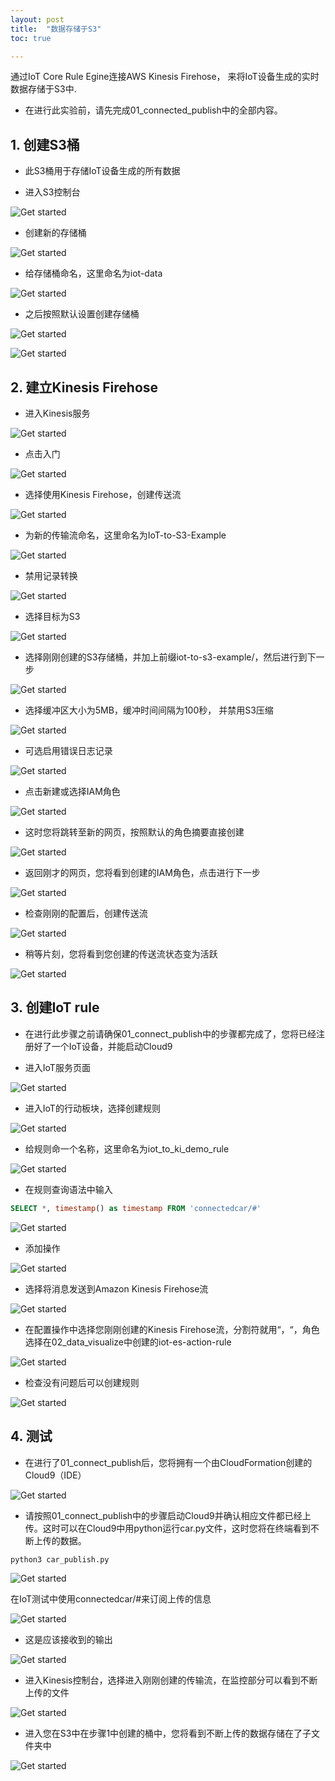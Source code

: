 ```yaml
---
layout: post
title:  "数据存储于S3"
toc: true

---
```

通过IoT Core Rule Egine连接AWS Kinesis Firehose， 来将IoT设备生成的实时数据存储于S3中.

- 在进行此实验前，请先完成01_connected_publish中的全部内容。

## 1. 创建S3桶

- 此S3桶用于存储IoT设备生成的所有数据

- 进入S3控制台
<a data-fancybox="gallery" href="https://iot-demo-resource.s3-ap-southeast-1.amazonaws.com/kinesis/1.png">
</a>

![Get started](./md_image/kinesis/1.png)

- 创建新的存储桶
<a data-fancybox="gallery" href="https://iot-demo-resource.s3-ap-southeast-1.amazonaws.com/kinesis/2.png">
</a>

![Get started](./md_image/kinesis/2.png)

- 给存储桶命名，这里命名为iot-data
<a data-fancybox="gallery" href="https://iot-demo-resource.s3-ap-southeast-1.amazonaws.com/kinesis/3.png">
</a>

![Get started](./md_image/kinesis/3.png)

- 之后按照默认设置创建存储桶
<a data-fancybox="gallery" href="https://iot-demo-resource.s3-ap-southeast-1.amazonaws.com/kinesis/4.png">
</a>

![Get started](./md_image/kinesis/4.png)

<a data-fancybox="gallery" href="https://iot-demo-resource.s3-ap-southeast-1.amazonaws.com/kinesis/5.png">
</a>

![Get started](./md_image/kinesis/5.png)

## 2. 建立Kinesis Firehose

- 进入Kinesis服务
<a data-fancybox="gallery" href="https://iot-demo-resource.s3-ap-southeast-1.amazonaws.com/kinesis/6.png">
</a>

![Get started](./md_image/kinesis/6.png)

- 点击入门
<a data-fancybox="gallery" href="https://iot-demo-resource.s3-ap-southeast-1.amazonaws.com/kinesis/7.png">
</a>

![Get started](./md_image/kinesis/7.png)

- 选择使用Kinesis Firehose，创建传送流
<a data-fancybox="gallery" href="https://iot-demo-resource.s3-ap-southeast-1.amazonaws.com/kinesis/8.png">
</a>

![Get started](./md_image/kinesis/8.png)

- 为新的传输流命名，这里命名为IoT-to-S3-Example
<a data-fancybox="gallery" href="https://iot-demo-resource.s3-ap-southeast-1.amazonaws.com/kinesis/9.png">
</a>

![Get started](./md_image/kinesis/9.png)

- 禁用记录转换
<a data-fancybox="gallery" href="https://iot-demo-resource.s3-ap-southeast-1.amazonaws.com/kinesis/10.png">
</a>

![Get started](./md_image/kinesis/10.png)

- 选择目标为S3
<a data-fancybox="gallery" href="https://iot-demo-resource.s3-ap-southeast-1.amazonaws.com/kinesis/11.png">
</a>

![Get started](./md_image/kinesis/11.png)

- 选择刚刚创建的S3存储桶，并加上前缀iot-to-s3-example/，然后进行到下一步
<a data-fancybox="gallery" href="https://iot-demo-resource.s3-ap-southeast-1.amazonaws.com/kinesis/12.png">
</a>

![Get started](./md_image/kinesis/12.png)

- 选择缓冲区大小为5MB，缓冲时间间隔为100秒， 并禁用S3压缩
<a data-fancybox="gallery" href="https://iot-demo-resource.s3-ap-southeast-1.amazonaws.com/kinesis/13.png">
</a>

![Get started](./md_image/kinesis/13.png)

- 可选启用错误日志记录
<a data-fancybox="gallery" href="https://iot-demo-resource.s3-ap-southeast-1.amazonaws.com/kinesis/14.png">
</a>

![Get started](./md_image/kinesis/14.png)

- 点击新建或选择IAM角色
<a data-fancybox="gallery" href="https://iot-demo-resource.s3-ap-southeast-1.amazonaws.com/kinesis/15.png">
</a>

![Get started](./md_image/kinesis/15.png)

- 这时您将跳转至新的网页，按照默认的角色摘要直接创建
<a data-fancybox="gallery" href="https://iot-demo-resource.s3-ap-southeast-1.amazonaws.com/kinesis/16.png">
</a>

![Get started](./md_image/kinesis/16.png)

- 返回刚才的网页，您将看到创建的IAM角色，点击进行下一步
<a data-fancybox="gallery" href="https://iot-demo-resource.s3-ap-southeast-1.amazonaws.com/kinesis/17.png">
</a>

![Get started](./md_image/kinesis/17.png)

- 检查刚刚的配置后，创建传送流
<a data-fancybox="gallery" href="https://iot-demo-resource.s3-ap-southeast-1.amazonaws.com/kinesis/18.png">
</a>

![Get started](./md_image/kinesis/18.png)

- 稍等片刻，您将看到您创建的传送流状态变为活跃
<a data-fancybox="gallery" href="https://iot-demo-resource.s3-ap-southeast-1.amazonaws.com/kinesis/19.png">
</a>

![Get started](./md_image/kinesis/19.png)

## 3. 创建IoT rule

- 在进行此步骤之前请确保01_connect_publish中的步骤都完成了，您将已经注册好了一个IoT设备，并能启动Cloud9

- 进入IoT服务页面
<a data-fancybox="gallery" href="https://iot-demo-resource.s3-ap-southeast-1.amazonaws.com/kinesis/20.png">
</a>

![Get started](./md_image/kinesis/20.png)

- 进入IoT的行动板块，选择创建规则
<a data-fancybox="gallery" href="https://iot-demo-resource.s3-ap-southeast-1.amazonaws.com/kinesis/21.png">
</a>

![Get started](./md_image/kinesis/21.png)

- 给规则命一个名称，这里命名为iot_to_ki_demo_rule
<a data-fancybox="gallery" href="https://iot-demo-resource.s3-ap-southeast-1.amazonaws.com/kinesis/22.png">
</a>

![Get started](./md_image/kinesis/22.png)

- 在规则查询语法中输入

```SQL
SELECT *, timestamp() as timestamp FROM 'connectedcar/#'
```

<a data-fancybox="gallery" href="https://iot-demo-resource.s3-ap-southeast-1.amazonaws.com/kinesis/23.png">
</a>

![Get started](./md_image/kinesis/23.png)

- 添加操作
<a data-fancybox="gallery" href="https://iot-demo-resource.s3-ap-southeast-1.amazonaws.com/kinesis/24.png">
</a>

![Get started](./md_image/kinesis/24.png)

- 选择将消息发送到Amazon Kinesis Firehose流
<a data-fancybox="gallery" href="https://iot-demo-resource.s3-ap-southeast-1.amazonaws.com/kinesis/25.png">
</a>

![Get started](./md_image/kinesis/25.png)

- 在配置操作中选择您刚刚创建的Kinesis Firehose流，分割符就用“，“，角色选择在02_data_visualize中创建的iot-es-action-rule
<a data-fancybox="gallery" href="https://iot-demo-resource.s3-ap-southeast-1.amazonaws.com/kinesis/26.png">
</a>

![Get started](./md_image/kinesis/26.png)

- 检查没有问题后可以创建规则
<a data-fancybox="gallery" href="https://iot-demo-resource.s3-ap-southeast-1.amazonaws.com/kinesis/27.png">
</a>

![Get started](./md_image/kinesis/27.png)

## 4. 测试

- 在进行了01_connect_publish后，您将拥有一个由CloudFormation创建的Cloud9（IDE）
<a data-fancybox="gallery" href="https://iot-demo-resource.s3-ap-southeast-1.amazonaws.com/kinesis/28.png">
</a>

![Get started](./md_image/kinesis/28.png)

- 请按照01_connect_publish中的步骤启动Cloud9并确认相应文件都已经上传。这时可以在Cloud9中用python运行car.py文件，这时您将在终端看到不断上传的数据。

```sh
python3 car_publish.py
```

<a data-fancybox="gallery" href="https://iot-demo-resource.s3-ap-southeast-1.amazonaws.com/kinesis/29.png">
</a>

![Get started](./md_image/kinesis/29.png)

在IoT测试中使用connectedcar/#来订阅上传的信息
<a data-fancybox="gallery" href="https://iot-demo-resource.s3-ap-southeast-1.amazonaws.com/kinesis/30.png">
</a>

![Get started](./md_image/kinesis/30.png)

- 这是应该接收到的输出
<a data-fancybox="gallery" href="https://iot-demo-resource.s3-ap-southeast-1.amazonaws.com/kinesis/31.png">
</a>

![Get started](./md_image/kinesis/31.png)

- 进入Kinesis控制台，选择进入刚刚创建的传输流，在监控部分可以看到不断上传的文件
<a data-fancybox="gallery" href="https://iot-demo-resource.s3-ap-southeast-1.amazonaws.com/kinesis/32.png">
</a>

![Get started](./md_image/kinesis/32.png)

- 进入您在S3中在步骤1中创建的桶中，您将看到不断上传的数据存储在了子文件夹中
<a data-fancybox="gallery" href="https://iot-demo-resource.s3-ap-southeast-1.amazonaws.com/kinesis/33.png">
</a>

![Get started](./md_image/kinesis/33.png)






